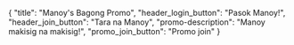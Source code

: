 {
  "title": "Manoy's Bagong Promo",
  "header_login_button": "Pasok Manoy!",
  "header_join_button": "Tara na Manoy",
  "promo-description": "Manoy makisig na makisig!",
  "promo_join_button": "Promo join"
}